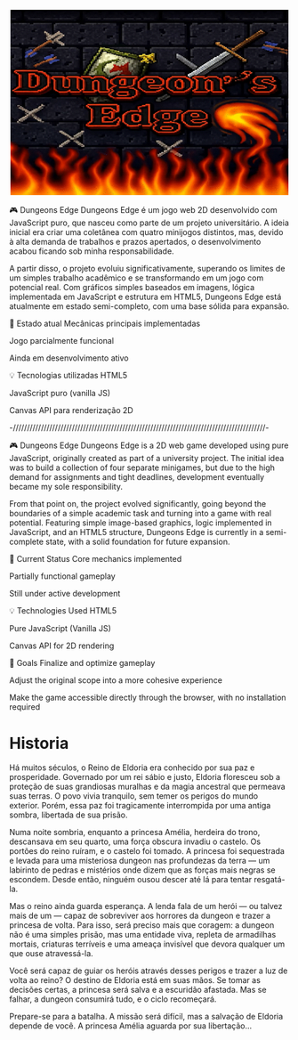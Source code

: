 <p align="center">
  <img src="images\imagens de fundo\fundo do menuprincipal\meu-fundo.gif" alt="Menu principal" width="500"/>
</p>

🎮 Dungeons Edge
Dungeons Edge é um jogo web 2D desenvolvido com JavaScript puro, que nasceu como parte de um projeto universitário. A ideia inicial era criar uma coletânea com quatro minijogos distintos, mas, devido à alta demanda de trabalhos e prazos apertados, o desenvolvimento acabou ficando sob minha responsabilidade.

A partir disso, o projeto evoluiu significativamente, superando os limites de um simples trabalho acadêmico e se transformando em um jogo com potencial real. Com gráficos simples baseados em imagens, lógica implementada em JavaScript e estrutura em HTML5, Dungeons Edge está atualmente em estado semi-completo, com uma base sólida para expansão.

🚧 Estado atual
Mecânicas principais implementadas

Jogo parcialmente funcional

Ainda em desenvolvimento ativo

💡 Tecnologias utilizadas
HTML5

JavaScript puro (vanilla JS)

Canvas API para renderização 2D

-//////////////////////////////////////////////////////////////////////////////////////////-


🎮 Dungeons Edge
Dungeons Edge is a 2D web game developed using pure JavaScript, originally created as part of a university project. The initial idea was to build a collection of four separate minigames, but due to the high demand for assignments and tight deadlines, development eventually became my sole responsibility.

From that point on, the project evolved significantly, going beyond the boundaries of a simple academic task and turning into a game with real potential. Featuring simple image-based graphics, logic implemented in JavaScript, and an HTML5 structure, Dungeons Edge is currently in a semi-complete state, with a solid foundation for future expansion.

🚧 Current Status
Core mechanics implemented

Partially functional gameplay

Still under active development

💡 Technologies Used
HTML5

Pure JavaScript (Vanilla JS)

Canvas API for 2D rendering

🎯 Goals
Finalize and optimize gameplay

Adjust the original scope into a more cohesive experience

Make the game accessible directly through the browser, with no installation required


# Historia

Há muitos séculos, o Reino de Eldoria era conhecido por sua paz e prosperidade. Governado por um rei sábio e justo, Eldoria floresceu sob a proteção de suas grandiosas muralhas e da magia ancestral que permeava suas terras. O povo vivia tranquilo, sem temer os perigos do mundo exterior. Porém, essa paz foi tragicamente interrompida por uma antiga sombra, libertada de sua prisão.

Numa noite sombria, enquanto a princesa Amélia, herdeira do trono, descansava em seu quarto, uma força obscura invadiu o castelo. Os portões do reino ruíram, e o castelo foi tomado. A princesa foi sequestrada e levada para uma misteriosa dungeon nas profundezas da terra — um labirinto de pedras e mistérios onde dizem que as forças mais negras se escondem. Desde então, ninguém ousou descer até lá para tentar resgatá-la.

Mas o reino ainda guarda esperança. A lenda fala de um herói — ou talvez mais de um — capaz de sobreviver aos horrores da dungeon e trazer a princesa de volta. Para isso, será preciso mais que coragem: a dungeon não é uma simples prisão, mas uma entidade viva, repleta de armadilhas mortais, criaturas terríveis e uma ameaça invisível que devora qualquer um que ouse atravessá-la.

Você será capaz de guiar os heróis através desses perigos e trazer a luz de volta ao reino? O destino de Eldoria está em suas mãos. Se tomar as decisões certas, a princesa será salva e a escuridão afastada. Mas se falhar, a dungeon consumirá tudo, e o ciclo recomeçará.

Prepare-se para a batalha. A missão será difícil, mas a salvação de Eldoria depende de você. A princesa Amélia aguarda por sua libertação...

